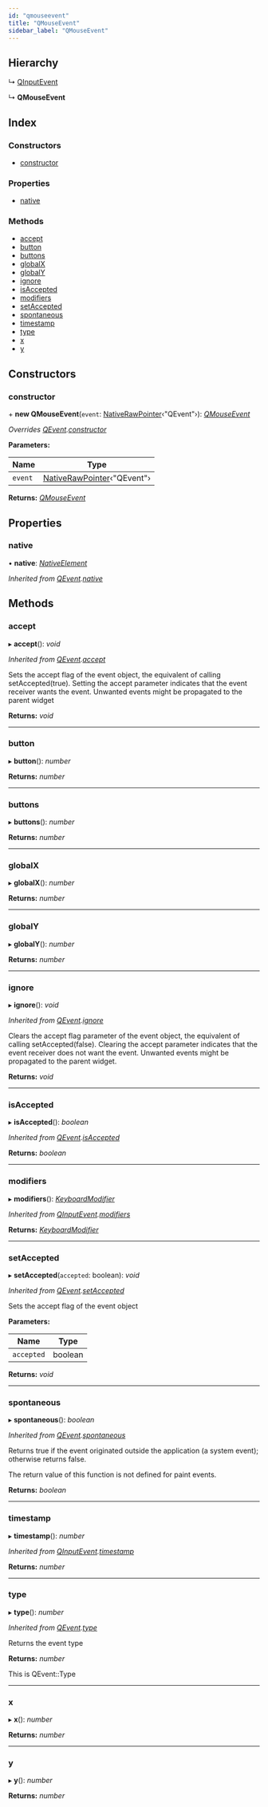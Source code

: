 ```yaml
---
id: "qmouseevent"
title: "QMouseEvent"
sidebar_label: "QMouseEvent"
---
```


## Hierarchy

  ↳ [QInputEvent](qinputevent.md)

  ↳ **QMouseEvent**

## Index

### Constructors

* [constructor](qmouseevent.md#constructor)

### Properties

* [native](qmouseevent.md#native)

### Methods

* [accept](qmouseevent.md#accept)
* [button](qmouseevent.md#button)
* [buttons](qmouseevent.md#buttons)
* [globalX](qmouseevent.md#globalx)
* [globalY](qmouseevent.md#globaly)
* [ignore](qmouseevent.md#ignore)
* [isAccepted](qmouseevent.md#isaccepted)
* [modifiers](qmouseevent.md#modifiers)
* [setAccepted](qmouseevent.md#setaccepted)
* [spontaneous](qmouseevent.md#spontaneous)
* [timestamp](qmouseevent.md#timestamp)
* [type](qmouseevent.md#type)
* [x](qmouseevent.md#x)
* [y](qmouseevent.md#y)

## Constructors

###  constructor

\+ **new QMouseEvent**(`event`: [NativeRawPointer](../globals.md#nativerawpointer)‹"QEvent"›): *[QMouseEvent](qmouseevent.md)*

*Overrides [QEvent](qevent.md).[constructor](qevent.md#constructor)*

**Parameters:**

Name | Type |
------ | ------ |
`event` | [NativeRawPointer](../globals.md#nativerawpointer)‹"QEvent"› |

**Returns:** *[QMouseEvent](qmouseevent.md)*

## Properties

###  native

• **native**: *[NativeElement](../globals.md#nativeelement)*

*Inherited from [QEvent](qevent.md).[native](qevent.md#native)*

## Methods

###  accept

▸ **accept**(): *void*

*Inherited from [QEvent](qevent.md).[accept](qevent.md#accept)*

Sets the accept flag of the event object, the equivalent of calling setAccepted(true).
Setting the accept parameter indicates that the event receiver wants the event. Unwanted events might be propagated to the parent widget

**Returns:** *void*

___

###  button

▸ **button**(): *number*

**Returns:** *number*

___

###  buttons

▸ **buttons**(): *number*

**Returns:** *number*

___

###  globalX

▸ **globalX**(): *number*

**Returns:** *number*

___

###  globalY

▸ **globalY**(): *number*

**Returns:** *number*

___

###  ignore

▸ **ignore**(): *void*

*Inherited from [QEvent](qevent.md).[ignore](qevent.md#ignore)*

Clears the accept flag parameter of the event object, the equivalent of calling setAccepted(false).
Clearing the accept parameter indicates that the event receiver does not want the event.
Unwanted events might be propagated to the parent widget.

**Returns:** *void*

___

###  isAccepted

▸ **isAccepted**(): *boolean*

*Inherited from [QEvent](qevent.md).[isAccepted](qevent.md#isaccepted)*

**Returns:** *boolean*

___

###  modifiers

▸ **modifiers**(): *[KeyboardModifier](../enums/keyboardmodifier.md)*

*Inherited from [QInputEvent](qinputevent.md).[modifiers](qinputevent.md#modifiers)*

**Returns:** *[KeyboardModifier](../enums/keyboardmodifier.md)*

___

###  setAccepted

▸ **setAccepted**(`accepted`: boolean): *void*

*Inherited from [QEvent](qevent.md).[setAccepted](qevent.md#setaccepted)*

Sets the accept flag of the event object

**Parameters:**

Name | Type |
------ | ------ |
`accepted` | boolean |

**Returns:** *void*

___

###  spontaneous

▸ **spontaneous**(): *boolean*

*Inherited from [QEvent](qevent.md).[spontaneous](qevent.md#spontaneous)*

Returns true if the event originated outside the application (a system event); otherwise returns false.

The return value of this function is not defined for paint events.

**Returns:** *boolean*

___

###  timestamp

▸ **timestamp**(): *number*

*Inherited from [QInputEvent](qinputevent.md).[timestamp](qinputevent.md#timestamp)*

**Returns:** *number*

___

###  type

▸ **type**(): *number*

*Inherited from [QEvent](qevent.md).[type](qevent.md#type)*

Returns the event type

**Returns:** *number*

This is QEvent::Type

___

###  x

▸ **x**(): *number*

**Returns:** *number*

___

###  y

▸ **y**(): *number*

**Returns:** *number*
